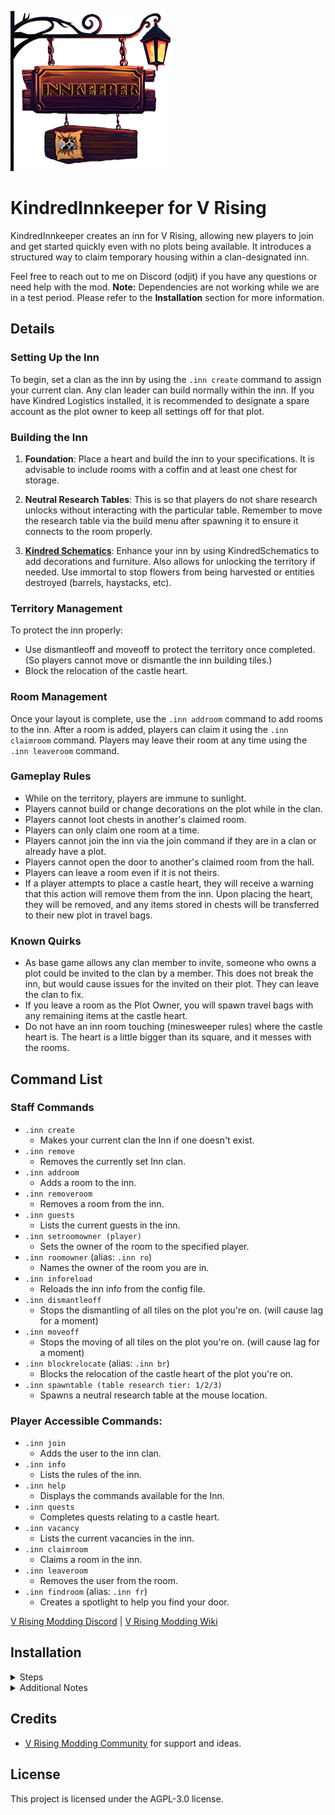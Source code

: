 ![](logo.png)
# KindredInnkeeper for V Rising

KindredInnkeeper creates an inn for V Rising, allowing new players to join and get started quickly even with no plots being available. It introduces a structured way to claim temporary housing within a clan-designated inn.

Feel free to reach out to me on Discord (odjit) if you have any questions or need help with the mod.
**Note:** Dependencies are not working while we are in a test period. Please refer to the **Installation** section for more information.


## Details

### Setting Up the Inn
To begin, set a clan as the inn by using the `.inn create` command to assign your current clan. Any clan leader can build normally within the inn. If you have Kindred Logistics installed, it is recommended to designate a spare account as the plot owner to keep all settings off for that plot.

### Building the Inn
1. **Foundation**: Place a heart and build the inn to your specifications. It is advisable to include rooms with a coffin and at least one chest for storage.
  
2. **Neutral Research Tables**: This is so that players do not share research unlocks without interacting with the particular table. Remember to move the research table via the build menu after spawning it to ensure it connects to the room properly. 
  
3. [**Kindred Schematics**](https://thunderstore.io/c/v-rising/p/odjit/KindredSchematics/): Enhance your inn by using KindredSchematics to add decorations and furniture. Also allows for unlocking the territory if needed. Use immortal to stop flowers from being harvested or entities destroyed (barrels, haystacks, etc).

### Territory Management
To protect the inn properly:
- Use dismantleoff and moveoff to protect the territory once completed. (So players cannot move or dismantle the inn building tiles.)
- Block the relocation of the castle heart.

### Room Management
Once your layout is complete, use the `.inn addroom` command to add rooms to the inn. After a room is added, players can claim it using the `.inn claimroom` command. Players may leave their room at any time using the `.inn leaveroom` command.

### Gameplay Rules
- While on the territory, players are immune to sunlight.
- Players cannot build or change decorations on the plot while in the clan.
- Players cannot loot chests in another's claimed room.
- Players can only claim one room at a time.
- Players cannot join the inn via the join command if they are in a clan or already have a plot.
- Players cannot open the door to another's claimed room from the hall.
- Players can leave a room even if it is not theirs.
- If a player attempts to place a castle heart, they will receive a warning that this action will remove them from the inn. Upon placing the heart, they will be removed, and any items stored in chests will be transferred to their new plot in travel bags.

### Known Quirks
- As base game allows any clan member to invite, someone who owns a plot could be invited to the clan by a member. This does not break the inn, but would cause issues for the invited on their plot. They can leave the clan to fix.
- If you leave a room as the Plot Owner, you will spawn travel bags with any remaining items at the castle heart.
- Do not have an inn room touching (minesweeper rules) where the castle heart is. The heart is a little bigger than its square, and it messes with the rooms.


## Command List

### Staff Commands
- `.inn create`
  - Makes your current clan the Inn if one doesn't exist.
- `.inn remove`
  - Removes the currently set Inn clan.
- `.inn addroom`
  - Adds a room to the inn.
- `.inn removeroom`
  - Removes a room from the inn.
- `.inn guests`
  - Lists the current guests in the inn.
- `.inn setroomowner (player)`
  - Sets the owner of the room to the specified player.
- `.inn roomowner` (alias: `.inn ro`)
  - Names the owner of the room you are in.
- `.inn inforeload`
  - Reloads the inn info from the config file.
- `.inn dismantleoff`
  - Stops the dismantling of all tiles on the plot you're on. (will cause lag for a moment)
- `.inn moveoff`
  - Stops the moving of all tiles on the plot you're on. (will cause lag for a moment)
- `.inn blockrelocate` (alias: `.inn br`)
  - Blocks the relocation of the castle heart of the plot you're on.
- `.inn spawntable (table research tier: 1/2/3)`
  - Spawns a neutral research table at the mouse location.

### Player Accessible Commands:
- `.inn join`
  - Adds the user to the inn clan.
- `.inn info`
  - Lists the rules of the inn.
- `.inn help`
  - Displays the commands available for the Inn.
- `.inn quests`
  - Completes quests relating to a castle heart.
- `.inn vacancy`
  - Lists the current vacancies in the inn.
- `.inn claimroom`
  - Claims a room in the inn.
- `.inn leaveroom`
  - Removes the user from the room.
- `.inn findroom` (alias: `.inn fr`)
  - Creates a spotlight to help you find your door.

 

[V Rising Modding Discord](https://vrisingmods.com/discord)                     |          [V Rising Modding Wiki](https://wiki.vrisingmods.com)



## Installation
<details> <summary>Steps</summary>

1. Install BepInEx, which is required for modding VRising. Follow the instructions provided at [BepInEx Installation Guide](https://wiki.vrisingmods.com/user/bepinex_install.html) to set it up correctly in your VRising game directory.
   - **Note:** Again, until dependencies are updated for 1.1, please do not use the thunderstore version. Get the correct testing version https://wiki.vrisingmods.com/user/game_update.html.

2. Download the KindredInnkeeper mod along with its dependencies (VCF). Ensure you select the correct versions that are compatible with your game.
   - **Note:** Again, until dependencies are updated for 1.1, please do not use the thunderstore version. Get the correct testing version https://wiki.vrisingmods.com/user/game_update.html.

3. After downloading, locate the .dll files for KindredInnkeeper and its dependencies. Move or copy these .dll files into the `BepInEx\Plugins` directory within your VRising installation folder.

   - **Single Player Note:**
     - If you are playing in single player mode, you will need to install [ServerLaunchFix](https://thunderstore.io/c/v-rising/p/Mythic/ServerLaunchFix/). This is a server-side mod that is essential for making the commands work properly on the client side. Make sure to download and place it in the same `BepInEx\Plugins` directory.

4. Launch the Game: Start VRising. If everything has been set up correctly, KindredInnkeeper should now be active in the game.

</details>
<details><summary>Additional Notes</summary>

- **Using Commands:** The commands for KindredInnkeeper go into the chat box, not the console. However, players will first need to authenticate themselves in the console chat. You can find instructions on how to do this [here](https://wiki.vrisingmods.com/user/Using_Server_Mods.html).
- For thorough mod installation instructions and troubleshooting, visit [VRising Mod Installation Guide](https://wiki.vrisingmods.com/user/Mod_Install.html).
- If you encounter any issues, refer to the V Rising Modding Community discord for tech support. 
</details>




## Credits

- [V Rising Modding Community](https://vrisingmods.com) for support and ideas.

## License

This project is licensed under the AGPL-3.0 license.